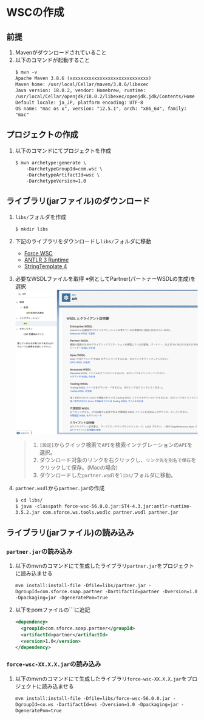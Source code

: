 
# WSCの作成
## 前提
1. Mavenがダウンロードされていること
2. 以下のコマンドが起動すること
    ```bath
    $ mvn -v
    Apache Maven 3.8.6 (xxxxxxxxxxxxxxxxxxxxxxxxxxxxx)
    Maven home: /usr/local/Cellar/maven/3.8.6/libexec
    Java version: 18.0.2, vendor: Homebrew, runtime: /usr/local/Cellar/openjdk/18.0.2/libexec/openjdk.jdk/Contents/Home
    Default locale: ja_JP, platform encoding: UTF-8
    OS name: "mac os x", version: "12.5.1", arch: "x86_64", family: "mac"
    ```

## プロジェクトの作成
1. 以下のコマンドにてプロジェクトを作成
    ```bath
    $ mvn archetype:generate \
        -DarchetypeGroupId=com.wsc \
        -DarchetypeArtifactId=wsc \
        -DarchetypeVersion=1.0
    ```
## ライブラリ(jarファイル)のダウンロード
1. ```libs/```フォルダを作成
    ```bath
    $ mkdir libs
    ```
2. 下記のライブラリをダウンロードし```libs/```フォルダに移動
    - [Force WSC](https://mvnrepository.com/artifact/com.force.api/force-wsc)
    - [ANTLR 3 Runtime](https://mvnrepository.com/artifact/org.antlr/antlr-runtime)
    - [StringTemplate 4](https://mvnrepository.com/artifact/org.antlr/ST4)

3. 必要なWSDLファイルを取得 ※例としてPartner(パートナーWSDLの生成)を選択
    <img src="images/スクリーンショット 2022-08-23 15.42.19.png" alt="WSDL" title="WSDLダウンロード画面">
    > 1. ```[設定]```からクイック検索で```API```を検索インテグレーションの```API```を選択。
    > 2. ダウンロード対象のリンクを右クリックし、```リンク先を別名で保存```をクリックして保存。(Macの場合)
    > 3. ダウンロードした```partner.wsdl```を```libs/```フォルダに移動。
4. ```partner.wsdl```から```partner.jar```の作成
    ```bath
    $ cd libs/
    $ java -classpath force-wsc-56.0.0.jar:ST4-4.3.jar:antlr-runtime-3.5.2.jar com.sforce.ws.tools.wsdlc partner.wsdl partner.jar
    ```
## ライブラリ(jarファイル)の読み込み
### ```partner.jar```の読み込み
1. 以下のmvnのコマンドにて生成したライブラリ```partner.jar```をプロジェクトに読み込ませる
    ```bath
    mvn install:install-file -Dfile=libs/partner.jar -DgroupId=com.sforce.soap.partner -DartifactId=partner -Dversion=1.0 -Dpackaging=jar -DgeneratePom=true
    ```
2. 以下をpomファイルの```<dependencies>に追記
    ```pom.xml
    <dependency>
      <groupId>com.sforce.soap.partner</groupId>
      <artifactId>partner</artifactId>
      <version>1.0</version>
    </dependency>
    ```
### ```force-wsc-XX.X.X.jar```の読み込み
1. 以下のmvnのコマンドにて生成したライブラリ```force-wsc-XX.X.X.jar```をプロジェクトに読み込ませる
    ```
    mvn install:install-file -Dfile=libs/force-wsc-56.0.0.jar -DgroupId=co.ws -DartifactId=ws -Dversion=1.0 -Dpackaging=jar -DgeneratePom=true
    ```